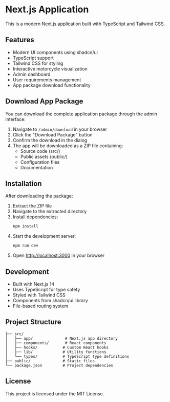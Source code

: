 # Next.js Application

This is a modern Next.js application built with TypeScript and Tailwind CSS.

## Features

- Modern UI components using shadcn/ui
- TypeScript support
- Tailwind CSS for styling
- Interactive motorcycle visualization
- Admin dashboard
- User requirements management
- App package download functionality

## Download App Package

You can download the complete application package through the admin interface:

1. Navigate to `/admin/download` in your browser
2. Click the "Download Package" button
3. Confirm the download in the dialog
4. The app will be downloaded as a ZIP file containing:
   - Source code (src/)
   - Public assets (public/)
   - Configuration files
   - Documentation

## Installation

After downloading the package:

1. Extract the ZIP file
2. Navigate to the extracted directory
3. Install dependencies:
   ```bash
   npm install
   ```
4. Start the development server:
   ```bash
   npm run dev
   ```
5. Open [http://localhost:3000](http://localhost:3000) in your browser

## Development

- Built with Next.js 14
- Uses TypeScript for type safety
- Styled with Tailwind CSS
- Components from shadcn/ui library
- File-based routing system

## Project Structure

```
├── src/
│   ├── app/              # Next.js app directory
│   ├── components/       # React components
│   ├── hooks/           # Custom React hooks
│   ├── lib/             # Utility functions
│   └── types/           # TypeScript type definitions
├── public/              # Static files
└── package.json         # Project dependencies
```

## License

This project is licensed under the MIT License.
